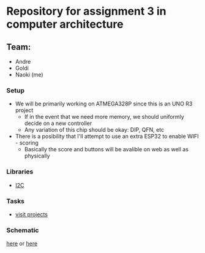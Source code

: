 # Repository for assignment 3 in computer architecture
## Team:
 - Andre
 - Goldi
 - Naoki (me)
### Setup
 - We will be primarily working on ATMEGA328P since this is an UNO R3 project
   - If in the event that we need more memory, we should uniformly decide on a new controller
   - Any variation of this chip should be okay: DIP, QFN, etc
 - There is a posibility that I'll attempt to use an extra ESP32 to enable WIFI - scoring
   - Basically the score and buttons will be avalible on web as well as physically
   
### Libraries
 - [I2C](https://github.com/johnrickman/LiquidCrystal_I2C/)
### Tasks
  - [visit projects](https://github.com/Naoki95957/PingPong351/projects)
  
### Schematic
[here](https://easyeda.com/editor#id=|29498a957a0b4340a444bca6ef1a7438|2f8fe0c4254c46cbaa43a2404c6f85be) or [here](https://github.com/Naoki95957/PingPong351/blob/master/Schematic.pdf)
